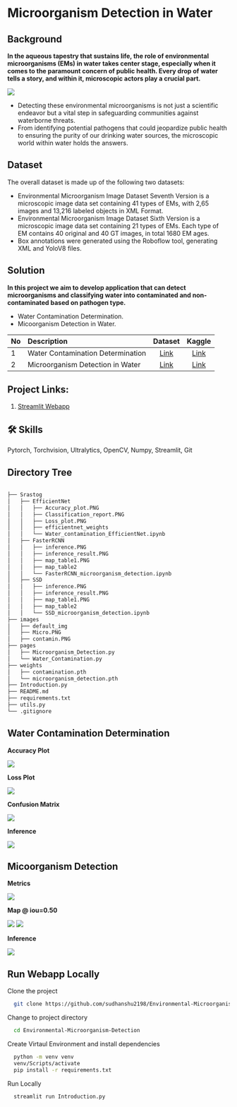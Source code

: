 # Microorganism Detection in Water

## Background
**In the aqueous tapestry that sustains life, the role of environmental microorganisms (EMs) in water takes center stage, especially when it comes to the paramount concern of public health. Every drop of water tells a story, and within it, microscopic actors play a crucial part.**

![](https://github.com/sudhanshu2198/Environmental-Microorganism-Detection/blob/master/images/Micro.PNG)

- Detecting these environmental microorganisms is not just a scientific endeavor but a vital step in safeguarding communities against waterborne threats.
 - From identifying potential pathogens that could jeopardize public health to ensuring the purity of our drinking water sources, the microscopic world within water holds the answers.

## Dataset
The overall dataset is made up of the following two datasets:

- Environmental Microorganism Image Dataset Seventh Version is a microscopic image data set containing 41 types of EMs, with 2,65 images and 13,216 labeled objects in XML Format. 
- Environmental Microorganism Image Dataset Sixth Version is a microscopic image data set containing 21 types of EMs. Each type of EM contains 40 original and 40 GT images, in total 1680 EM ages.
- Box annotations were generated using the Roboflow tool, generating XML and YoloV8 files.
## Solution
**In this project we aim to develop application that can detect microorganisms and classifying water into contaminated and non-contaminated based on pathogen type.**

- Water Contamination Determination.
- Micoorganism Detection in Water.

| No | Description            | Dataset | Kaggle   | 
|:---| :--------------------- | :-----:  | :-----:  | 
|1| Water Contamination Determination | [Link](https://www.kaggle.com/datasets/saloni1712/emds7-1)|  [Link](https://www.kaggle.com/code/sudhanshu2198/microorganism-detection)        | 
|2| Microorganism Detection in Water | [Link](https://www.kaggle.com/datasets/saloni1712/emds7-1)|  [Link](https://www.kaggle.com/code/sudhanshu2198/drinking-water-contamination-determination)        |

## Project Links: 
1. [Streamlit Webapp](https://environmental-microorganism-detection.streamlit.app/)

## 🛠 Skills
Pytorch, Torchvision, Ultralytics, OpenCV, Numpy, Streamlit, Git

## Directory Tree
```bash

├── Srastog
│   ├── EfficientNet
│   │   ├── Accuracy_plot.PNG
│   │   ├── Classification_report.PNG
│   │   ├── Loss_plot.PNG
│   │   ├── efficientnet_weights
│   │   └── Water_contamination_EfficientNet.ipynb
│   ├── FasterRCNN
│   │   ├── inference.PNG
│   │   ├── inference_result.PNG
│   │   ├── map_table1.PNG
│   │   ├── map_table2
│   │   └── FasterRCNN_microorganism_detection.ipynb
│   ├── SSD
│   │   ├── inference.PNG
│   │   ├── inference_result.PNG
│   │   ├── map_table1.PNG
│   │   ├── map_table2
│   │   └── SSD_microorganism_detection.ipynb
├── images
│   ├── default_img
│   ├── Micro.PNG
│   ├── contamin.PNG
├── pages
│   ├── Microorganism_Detection.py
│   └── Water_Contamination.py
├── weights
│   ├── contamination.pth
│   └── microorganism_detection.pth
├── Introduction.py
├── README.md
├── requirements.txt
├── utils.py
└── .gitignore
```

## Water Contamination Determination

**Accuracy Plot**

![](https://github.com/sudhanshu2198/Environmental-Microorganism-Detection/blob/master/Srastog/EfficientNet/Accuracy_plot.PNG)

**Loss Plot**

![](https://github.com/sudhanshu2198/Environmental-Microorganism-Detection/blob/master/Srastog/EfficientNet/Loss_plot.PNG)

**Confusion Matrix**

![](https://github.com/sudhanshu2198/Environmental-Microorganism-Detection/blob/master/Srastog/EfficientNet/Classification_report.PNG)

**Inference**

![](https://github.com/sudhanshu2198/Environmental-Microorganism-Detection/blob/master/images/contamin.PNG)

## Micoorganism Detection

**Metrics**

![](https://github.com/sudhanshu2198/Environmental-Microorganism-Detection/blob/master/Srastog/FasterRCNN/inference_result.PNG)

**Map @ iou=0.50**

![](https://github.com/sudhanshu2198/Environmental-Microorganism-Detection/blob/master/Srastog/FasterRCNN/map_table1.PNG)
![](https://github.com/sudhanshu2198/Environmental-Microorganism-Detection/blob/master/Srastog/FasterRCNN/map_table2.PNG)

**Inference**

![](https://github.com/sudhanshu2198/Environmental-Microorganism-Detection/blob/master/Srastog/FasterRCNN/inference.PNG)

## Run Webapp Locally

Clone the project

```bash
  git clone https://github.com/sudhanshu2198/Environmental-Microorganism-Detection
```

Change to project directory

```bash
  cd Environmental-Microorganism-Detection
```
Create Virtaul Environment and install dependencies

```bash
  python -m venv venv
  venv/Scripts/activate
  pip install -r requirements.txt
```

Run Locally
```bash
  streamlit run Introduction.py
```
